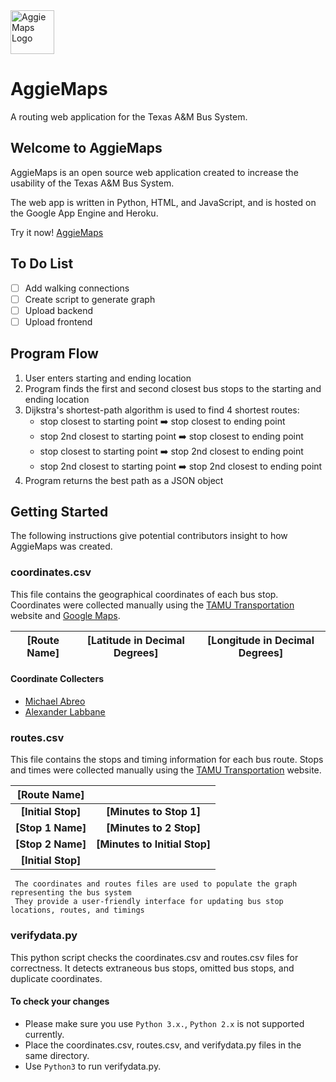 <img src="https://raw.githubusercontent.com/danielabreo/aggiemaps/master/logo.png" alt="AggieMaps Logo" height="70" >

# AggieMaps
A routing web application for the Texas A&amp;M Bus System.

## Welcome to AggieMaps

AggieMaps is an open source web application created to increase the usability of the Texas A&M Bus System.

The web app is written in Python, HTML, and JavaScript, 
and is hosted on the Google App Engine and Heroku.

Try it now! [AggieMaps](https://aggiemapsm.appspot.com)

## To Do List
- [ ] Add walking connections
- [ ] Create script to generate graph
- [ ] Upload backend
- [ ] Upload frontend

## Program Flow
 1. User enters starting and ending location
 2. Program finds the first and second closest bus stops to the starting and ending location
 3. Dijkstra's shortest-path algorithm is used to find 4 shortest routes:
       - stop closest to starting point  :arrow_right:  stop closest to ending point
       - stop 2nd closest to starting point  :arrow_right:  stop closest to ending point
       - stop closest to starting point  :arrow_right:  stop 2nd closest to ending point
       - stop 2nd closest to starting point  :arrow_right:  stop 2nd closest to ending point
 4. Program returns the best path as a JSON object

## Getting Started

The following instructions give potential contributors insight to how AggieMaps
was created.

### coordinates.csv
This file contains the geographical coordinates of each bus stop.
Coordinates were collected manually using the [TAMU Transportation](http://transport.tamu.edu/busroutes/) website and [Google Maps](https://www.google.com/maps/).

| [Route Name] | [Latitude in Decimal Degrees] | [Longitude in Decimal Degrees] |
|:---:|:---:|:---:|

#### Coordinate Collecters
- [Michael Abreo](https://www.linkedin.com/in/michaelabreo/)
- [Alexander Labbane](https://www.instagram.com/alexlabbane/)

### routes.csv
This file contains the stops and timing information for each bus route.
Stops and times were collected manually using the [TAMU Transportation](http://transport.tamu.edu/busroutes/) website.

| [Route Name] |  |
|:---:|:---:|
| **[Initial Stop]** | **[Minutes to Stop 1]** |
| **[Stop 1 Name]** | **[Minutes to 2 Stop]** |
| **[Stop 2 Name]** | **[Minutes to Initial Stop]** |
| **[Initial Stop]** |  |

     The coordinates and routes files are used to populate the graph representing the bus system 
     They provide a user-friendly interface for updating bus stop locations, routes, and timings
     
### verifydata.py
This python script checks the coordinates.csv and routes.csv files for correctness.
It detects extraneous bus stops, omitted bus stops, and duplicate coordinates.

#### To check your changes
 - Please make sure you use `Python 3.x.`, `Python 2.x` is not supported currently.
 - Place the coordinates.csv, routes.csv, and verifydata.py files in the same directory.
 - Use `Python3` to run verifydata.py.
